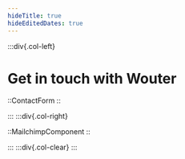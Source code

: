 ```yaml
---
hideTitle: true
hideEditedDates: true
---
```

:::div{.col-left}

# Get in touch with Wouter

::ContactForm
::

:::
:::div{.col-right}

::MailchimpComponent
::

:::
:::div{.col-clear}
:::
